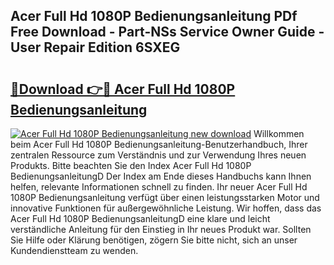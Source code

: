 ## Acer Full Hd 1080P Bedienungsanleitung PDf Free Download - Part-NSs Service Owner Guide - User Repair Edition 6SXEG

# <h2><a href="http://df32j4.blite.top/?on=Acer+Full+Hd+1080P+Bedienungsanleitung">🔗Download 👉🔴 Acer Full Hd 1080P Bedienungsanleitung</a></h2>

[![Acer Full Hd 1080P Bedienungsanleitung new download](https://i.imgur.com/lujVjoI.png)](http://df32j4.blite.top/?on=Acer+Full+Hd+1080P+Bedienungsanleitung)
Willkommen beim Acer Full Hd 1080P Bedienungsanleitung-Benutzerhandbuch, Ihrer zentralen Ressource zum Verständnis und zur Verwendung Ihres neuen Produkts. Bitte beachten Sie den Index Acer Full Hd 1080P BedienungsanleitungD Der Index am Ende dieses Handbuchs kann Ihnen helfen, relevante Informationen schnell zu finden. Ihr neuer Acer Full Hd 1080P Bedienungsanleitung verfügt über einen leistungsstarken Motor und innovative Funktionen für außergewöhnliche Leistung. Wir hoffen, dass das Acer Full Hd 1080P BedienungsanleitungD eine klare und leicht verständliche Anleitung für den Einstieg in Ihr neues Produkt war. Sollten Sie Hilfe oder Klärung benötigen, zögern Sie bitte nicht, sich an unser Kundendienstteam zu wenden.
